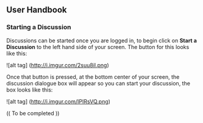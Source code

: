 ## User Handbook
### Starting a Discussion

Discussions can be started once you are logged in, to begin click on **Start a Discussion** to the left hand side of your screen. The button for this looks like this:

![alt tag] (http://i.imgur.com/2suu8il.png)

Once that button is pressed, at the bottom center of your screen, the discussion dialogue box will appear so you can start your discussion, the box looks like this:

![alt tag] (http://i.imgur.com/IPIRsVQ.png)

(( To be completed ))
